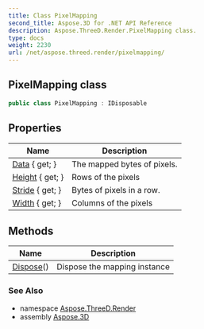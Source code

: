```yaml
---
title: Class PixelMapping
second_title: Aspose.3D for .NET API Reference
description: Aspose.ThreeD.Render.PixelMapping class. 
type: docs
weight: 2230
url: /net/aspose.threed.render/pixelmapping/
---
```

## PixelMapping class

```csharp
public class PixelMapping : IDisposable
```

## Properties

| Name | Description |
| --- | --- |
| [Data](../../aspose.threed.render/pixelmapping/data/) { get; } | The mapped bytes of pixels. |
| [Height](../../aspose.threed.render/pixelmapping/height/) { get; } | Rows of the pixels |
| [Stride](../../aspose.threed.render/pixelmapping/stride/) { get; } | Bytes of pixels in a row. |
| [Width](../../aspose.threed.render/pixelmapping/width/) { get; } | Columns of the pixels |

## Methods

| Name | Description |
| --- | --- |
| [Dispose](../../aspose.threed.render/pixelmapping/dispose/)() | Dispose the mapping instance |

### See Also

* namespace [Aspose.ThreeD.Render](../../aspose.threed.render/)
* assembly [Aspose.3D](../../)


